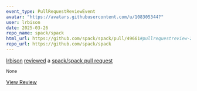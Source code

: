 ```yaml
---
event_type: PullRequestReviewEvent
avatar: "https://avatars.githubusercontent.com/u/108305344?"
user: lrbison
date: 2025-03-26
repo_name: spack/spack
html_url: https://github.com/spack/spack/pull/49661#pullrequestreview-2718530240
repo_url: https://github.com/spack/spack
---
```


<a href='https://github.com/lrbison' target='_blank'>lrbison</a> <a href='https://github.com/spack/spack/pull/49661#pullrequestreview-2718530240' target='_blank'>reviewed</a> a <a href='https://github.com/spack/spack/pull/49661' target='_blank'>spack/spack pull request</a>

<small>None</small>

<a href='https://github.com/spack/spack/pull/49661#pullrequestreview-2718530240' target='_blank'>View Review</a>